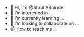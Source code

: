 - 👋 Hi, I’m @ShrutiAShinde
- 👀 I’m interested in ...
- 🌱 I’m currently learning ...
- 💞️ I’m looking to collaborate on ...
- 📫 How to reach me ...

<!---
ShrutiAShinde/ShrutiAShinde is a ✨ special ✨ repository because its `README.md` (this file) appears on your GitHub profile.
You can click the Preview link to take a look at your changes.
--->
